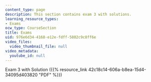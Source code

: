 ```yaml
---
content_type: page
description: This section contains exam 3 with solutions.
learning_resource_types:
- Exams
ocw_type: CourseSection
title: Exams
uid: 976e6d34-4168-e12e-fdff-5802c9c8ff6e
video_files:
  video_thumbnail_file: null
video_metadata:
  youtube_id: null
---
```


Exam 3 with Solution ({{% resource_link 42c18c14-606a-b8ea-15d4-34095d403820 "PDF" %}})